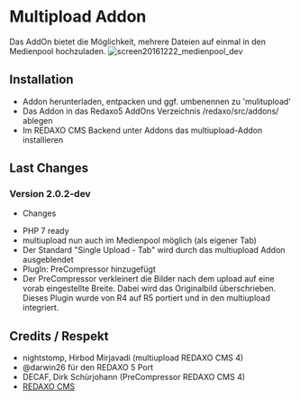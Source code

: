 Multipload Addon
================


Das AddOn bietet die Möglichkeit, mehrere Dateien auf einmal in den Medienpool hochzuladen.
![screen20161222_medienpool_dev](https://cloud.githubusercontent.com/assets/189407/21421913/8dbd05c4-c835-11e6-8f24-595068cdd486.png)

Installation
-------

* Addon herunterladen, entpacken und ggf. umbenennen zu 'mulitupload'
* Das Addon in das Redaxo5 AddOns Verzeichnis /redaxo/src/addons/ ablegen
* Im REDAXO CMS Backend unter Addons das multiupload-Addon installieren

Last Changes
-------
### Version 2.0.2-dev ####
- Changes
* PHP 7 ready
* multiupload nun auch im Medienpool möglich (als eigener Tab)
* Der Standard "Single Upload - Tab" wird durch das multiupload Addon ausgeblendet
* PlugIn: PreCompressor hinzugefügt
* Der PreCompressor verkleinert die Bilder nach dem upload auf eine vorab eingestellte Breite. Dabei wird das Originalbild überschrieben. Dieses Plugin wurde von R4 auf R5 portiert und in den multiupload integriert.

Credits / Respekt
-------

* nightstomp, Hirbod Mirjavadi (multiupload REDAXO CMS 4)
* @darwin26 für den REDAXO 5 Port
* DECAF, Dirk Schürjohann (PreCompressor REDAXO CMS 4)
* [REDAXO CMS](http://www.redaxo.org)

